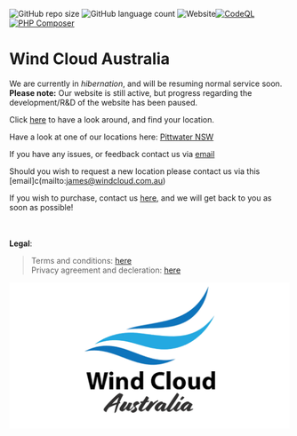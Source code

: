 ![GitHub repo size](https://img.shields.io/github/repo-size/windcloudaustralia/windcloud?color=blue&style=flat-square) ![GitHub language count](https://img.shields.io/github/languages/count/windcloudaustralia/windcloud?style=flat-square) ![Website](https://img.shields.io/website?down_color=red&down_message=offline&label=Website%20Status%20(Main)&style=flat-square&up_color=green&up_message=online&url=https%3A%2F%2Fwindcloud.com.au)[![CodeQL](https://github.com/windcloudaustralia/windcloud/actions/workflows/codeql-analysis.yml/badge.svg)](https://github.com/windcloudaustralia/windcloud/actions/workflows/codeql-analysis.yml)[![PHP Composer](https://github.com/windcloudaustralia/windcloud/actions/workflows/php.yml/badge.svg)](https://github.com/windcloudaustralia/windcloud/actions/workflows/php.yml)
# Wind Cloud Australia

We are currently in *hibernation*, and will be resuming normal service soon. <br>
**Please note:** Our website is still active, but progress regarding the development/R&D of the website has been paused.

Click [here](https://windcloud.com.au) to have a look around, and find your location. 
<br>

Have a look at one of our locations here: [Pittwater NSW](https://windcloud.com.au/pittwater)

If you have any issues, or feedback contact us via [email](mailto:hello@windcloud.com.au)

Should you wish to request a new location please contact us via this [email]c(mailto:james@windcloud.com.au)

If you wish to purchase, contact us [here](https://windcloud.com.au/purchase/), and we will get back to you as soon as possible!

<br><br>
**Legal**: 

> Terms and conditions: [here](https://windcloud.com.au/terms/) <br>
> Privacy agreement and decleration: [here](https://windcloud.com.au/privacy)

![Logo](imgs/banner.png)
